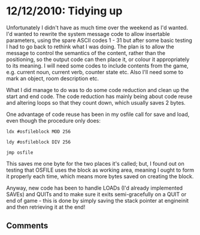 # 12/12/2010: Tidying up

Unfortunately I didn't have as much time over the weekend as I'd wanted. I'd wanted to rewrite the system message code to allow insertable parameters, using the spare ASCII codes 1 - 31 but after some basic testing I had to go back to rethink what I was doing. The plan is to allow the message to control the semantics of the content, rather than the positioning, so the output code can then place it, or colour it appropriately to its meaning. I will need some codes to include contents from the game, e.g. current noun, current verb, counter state etc. Also I'll need some to mark an object, room description etc.

What I did manage to do was to do some code reduction and clean up the start and end code. The code reduction has mainly being about code reuse and altering loops so that they count down, which usually saves 2 bytes.

One advantage of code reuse has been in my osfile call for save and load, even though the procedure only does:

    ldx #osfileblock MOD 256

    ldy #osfileblock DIV 256

    jmp osfile

This saves me one byte for the two places it's called; but, I found out on testing that OSFILE uses the block as working area, meaning I ought to form it properly each time, which means more bytes saved on creating the block.

Anyway, new code has been to handle LOADs (I'd already implemented SAVEs) and QUITs and to make sure it exits semi-gracefully on a QUIT or end of game - this is done by simply saving the stack pointer at engineinit and then retrieving it at the end!

## Comments
